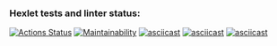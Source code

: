 ### Hexlet tests and linter status:
[![Actions Status](https://github.com/balemger/php-project-lvl1/workflows/hexlet-check/badge.svg)](https://github.com/balemger/php-project-lvl1/actions)
[![Maintainability](https://api.codeclimate.com/v1/badges/83c78db2562ead7b3ce2/maintainability)](https://codeclimate.com/github/balemger/php-project-lvl1/maintainability)
[![asciicast](https://asciinema.org/a/3ZRJCH1AM6SklEAPnS5rVcGoz.png)](https://asciinema.org/a/3ZRJCH1AM6SklEAPnS5rVcGoz)
[![asciicast](https://asciinema.org/a/r4mLHlhvrf301noBFW4FExMWP.png)](https://asciinema.org/a/r4mLHlhvrf301noBFW4FExMWP)
[![asciicast](https://asciinema.org/a/fyuThR6BrsZrc5YSj3ShH2wx8.png)](https://asciinema.org/a/fyuThR6BrsZrc5YSj3ShH2wx8)